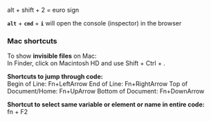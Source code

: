 alt + shift + 2 = euro sign

**`alt`** + **`cmd`** + **`i`** will open the console (inspector) in the browser

### Mac shortcuts

To show **invisible files** on Mac:  
In Finder, click on Macintosh HD and use Shift + Ctrl + .

**Shortcuts to jump through code:**  
Begin of Line: Fn+LeftArrow
End of Line: Fn+RightArrow
Top of Document/Home: Fn+UpArrow
Bottom of Document: Fn+DownArrow

**Shortcut to select same variable or element or name in entire code:**  
fn + F2